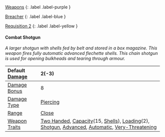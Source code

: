 
[Weapons](Game/Core/Weapons)
{: .label .label-purple }

[Breacher](Game/Blocks/Breacher)
{: .label .label-blue }

[Requisition 2](Game/Deployment#Requisition)
{: .label .label-yellow }
#### Combat Shotgun
*A larger shotgun with shells fed by belt and stored in a box magazine. This weapon fires fully automatic advanced flechette shells. This chain shotgun is used for opening bulkheads and tearing through armour.*

| Default [Damage](Core/Weapons#Calculating%20Damage) | 2(-3)                                                                                                                                                                                                                                                                                                                                                 |
| :-------------------------------------------------- | :---------------------------------------------------------------------------------------------------------------------------------------------------------------------------------------------------------------------------------------------------------------------------------------------------------------------------------------------------- |
| [Damage Bonus](Game/Core/Weapons#Damage%20Bonus)    | 8                                                                                                                                                                                                                                                                                                                                                     |
| [Damage Type](Core/Weapons#Damage%20Type)           | [Piercing](Game/Core/Injury#Piercing)                                                                                                                                                                                                                                                                                                                 |
| [Range](Core/Weapons#Range)                         | [Close](Game/Core/Movement#Close)                                                                                                                                                                                                                                                                                                                     |
| [Weapon Traits](Core/Weapon-Traits)                 | [Two Handed](Game/Core/Blocks/Two-Handed), [Capacity](Game/Core/Blocks/Capacity)(15, [Shells](Game/Munition-Details#Shells)), [Loading](Game/Core/Blocks/Loading)(2), [Shotgun](Game/Core/Blocks/Shotgun), [Advanced](Game/Core/Blocks/Advanced), [Automatic](Game/Core/Blocks/Automatic), [Very-Threatening](Game/Core/Blocks/Very-Threatening) |
